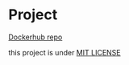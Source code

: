 # Project
[Dockerhub repo](https://hub.docker.com/r/eakkk/eak-api)

this project is under [MIT LICENSE](https://github.com/EgeAlicanKaleli/opensource/blob/master/LICENSE)
